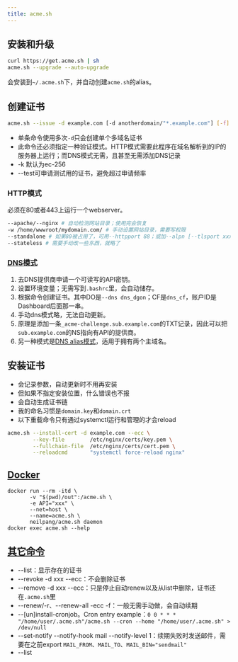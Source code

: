 ```yaml
---
title: acme.sh
---
```


## 安装和升级

```bash
curl https://get.acme.sh | sh
acme.sh --upgrade --auto-upgrade
```

会安装到`~/.acme.sh`下，并自动创建`acme.sh`的alias。

## 创建证书

```bash
acme.sh --issue -d example.com [-d anotherdomain/"*.example.com"] [-f] <mode>
```

* 单条命令使用多次`-d`只会创建单个多域名证书
* 此命令还必须指定一种验证模式。HTTP模式需要此程序在域名解析到的IP的服务器上运行；而DNS模式无需，且甚至无需添加DNS记录
* -k 默认为ec-256
* --test可申请测试用的证书，避免超过申请频率

### HTTP模式

必须在80或者443上运行一个webserver。

```bash
--apache/--nginx # 自动检测网站目录；使用完会恢复
-w /home/wwwroot/mydomain.com/ # 手动设置网站目录，需要写权限
--standalone # 如果80被占用了，可用--httpport 88；或加--alpn [--tlsport xxx]用TLS
--stateless # 需要手动改一些东西，就略了
```

### [DNS模式](https://github.com/Neilpang/acme.sh/wiki/dnsapi)

1. 去DNS提供商申请一个可读写的API密钥。
2. 设置环境变量；无需写到`.bashrc`里，会自动储存。
3. 根据命令创建证书。其中DO是`--dns dns_dgon`；CF是`dns_cf`，账户ID是Dashboard后面那一串。
4. 手动dns模式略，无法自动更新。
5. 原理是添加一条`_acme-challenge.sub.example.com`的TXT记录，因此可以把`sub.example.com`的NS指向有API的提供商。
6. 另一种模式是[DNS alias模式](https://github.com/acmesh-official/acme.sh/wiki/DNS-alias-mode)，适用于拥有两个主域名。

## 安装证书

* 会记录参数，自动更新时不用再安装
* 但如果不指定安装位置，什么错误也不报
* 会自动生成证书链
* 我的命名习惯是`domain.key`和`domain.crt`
* 以下重载命令只有通过systemctl运行和管理的才会reload

```bash
acme.sh --install-cert -d example.com --ecc \
        --key-file        /etc/nginx/certs/key.pem \
        --fullchain-file  /etc/nginx/certs/cert.pem \
        --reloadcmd       "systemctl force-reload nginx"
```

## [Docker](https://github.com/Neilpang/acme.sh/wiki/Run-acme.sh-in-docker)

```
docker run --rm -itd \
       -v "$(pwd)/out":/acme.sh \
       -e API="xxx" \
       --net=host \
       --name=acme.sh \
       neilpang/acme.sh daemon
docker exec acme.sh --help
```

## [其它命令](https://github.com/Neilpang/acme.sh/wiki/Options-and-Params)

* --list：显示存在的证书
* --revoke -d xxx --ecc：不会删除证书
* --remove -d xxx --ecc：只是停止自动renew以及从list中删除，证书还在`.acme.sh`里
* --renew/-r、--renew-all -ecc -f：一般无需手动做，会自动续期
* --[un]install-cronjob。Cron entry example：`0 0 * * * "/home/user/.acme.sh"/acme.sh --cron --home "/home/user/.acme.sh" > /dev/null`
* --set-notify --notify-hook mail --notify-level 1：续期失败时发送邮件，需要在之前export `MAIL_FROM`、`MAIL_TO`、`MAIL_BIN="sendmail"`
* --list
